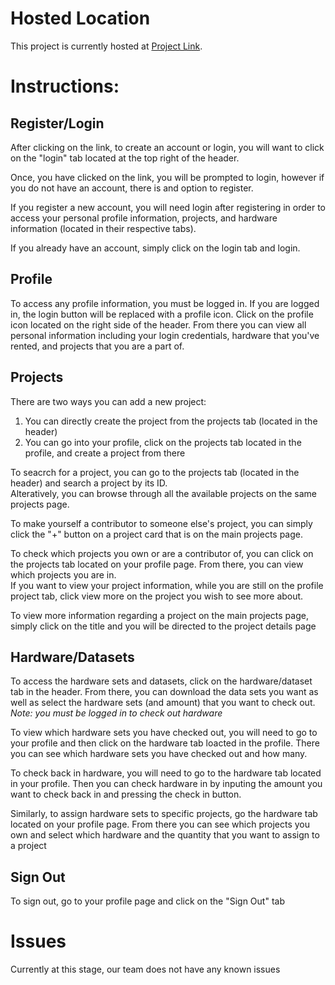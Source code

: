# Hosted Location

This project is currently hosted at [Project Link](https://thawing-stream-84291.herokuapp.com/).

# Instructions:

## Register/Login
After clicking on the link, to create an account or login, you will want to click on the "login" tab located at the top right of the header.

Once, you have clicked on the link, you will be prompted to login, however if you do not have an account, there is and option to register.

If you register a new account, you will need login after registering in order to access your personal profile information, projects, and hardware information (located in their respective tabs).

If you already have an account, simply click on the login tab and login.

## Profile
To access any profile information, you must be logged in. If you are logged in, the login button will be replaced with a profile icon. Click on the profile icon located on the right side of the header. From there you can view all personal information including your login credentials, hardware that you've rented, and projects that you are a part of.

## Projects
There are two ways you can add a new project:
1. You can directly create the project from the projects tab (located in the header)
2. You can go into your profile, click on the projects tab located in the profile, and create a project from there

To seacrch for a project, you can go to the projects tab (located in the header) and search a project by its ID.\
Alteratively, you can browse through all the available projects on the same projects page.

To make yourself a contributor to someone else's project, you can simply click the "+" button on a project card that is on the main projects page.

To check which projects you own or are a contributor of, you can click on the projects tab located on your profile page. From there, you can view which projects you are in.\
If you want to view your project information, while you are still on the profile project tab, click view more on the project you wish to see more about.

To view more information regarding a project on the main projects page, simply click on the title and you will be directed to the project details page

## Hardware/Datasets
To access the hardware sets and datasets, click on the hardware/dataset tab in the header. From there, you can download the data sets you want as well as select the hardware sets (and amount) that you want to check out. *Note: you must be logged in to check out hardware*

To view which hardware sets you have checked out, you will need to go to your profile and then click on the hardware tab loacted in the profile. There you can see which hardware sets you have checked out and how many.

To check back in hardware, you will need to go to the hardware tab located in your profile. Then you can check hardware in by inputing the amount you want to check back in and pressing the check in button.

Similarly, to assign hardware sets to specific projects, go the hardware tab located on your profile page. From there you can see which projects you own and select which hardware and the quantity that you want to assign to a project

## Sign Out
To sign out, go to your profile page and click on the "Sign Out" tab

# Issues
Currently at this stage, our team does not have any known issues
